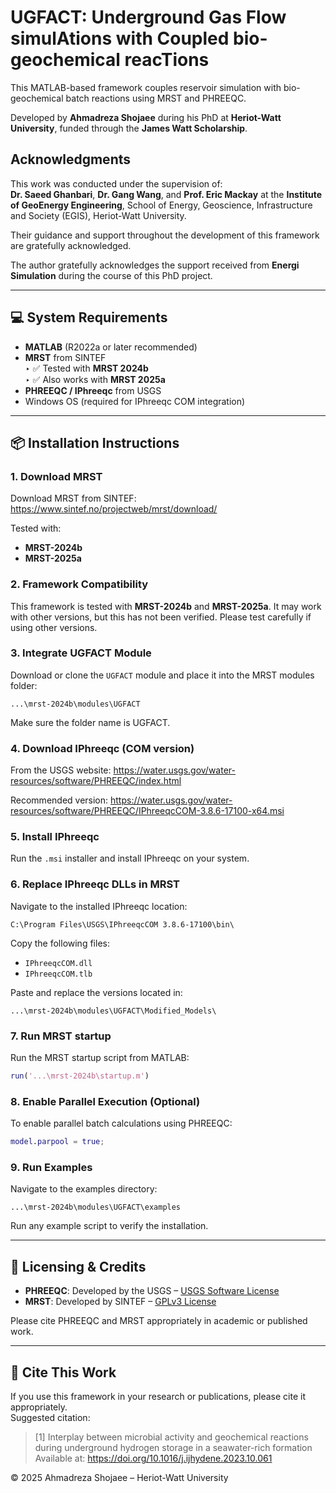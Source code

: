 # UGFACT: Underground Gas Flow simulAtions with Coupled bio-geochemical reacTions

This MATLAB-based framework couples reservoir simulation with bio-geochemical batch reactions using MRST and PHREEQC.

Developed by **Ahmadreza Shojaee** during his PhD at **Heriot-Watt University**, funded through the **James Watt Scholarship**.

## Acknowledgments

This work was conducted under the supervision of:  
**Dr. Saeed Ghanbari**, **Dr. Gang Wang**, and **Prof. Eric Mackay**
at the **Institute of GeoEnergy Engineering**, School of Energy, Geoscience, Infrastructure and Society (EGIS), Heriot-Watt University.

Their guidance and support throughout the development of this framework are gratefully acknowledged.

The author gratefully acknowledges the support received from **Energi Simulation** during the course of this PhD project.

---

## 💻 System Requirements

- **MATLAB** (R2022a or later recommended)
- **MRST** from SINTEF  
  ‣ ✅ Tested with **MRST 2024b**  
  ‣ ✅ Also works with **MRST 2025a**
- **PHREEQC / IPhreeqc** from USGS
- Windows OS (required for IPhreeqc COM integration)

---

## 📦 Installation Instructions

### 1. Download MRST
Download MRST from SINTEF:
https://www.sintef.no/projectweb/mrst/download/

Tested with:
- **MRST-2024b**
- **MRST-2025a**

### 2. Framework Compatibility
This framework is tested with **MRST-2024b** and **MRST-2025a**. It may work with other versions, but this has not been verified. Please test carefully if using other versions.

### 3. Integrate UGFACT Module
Download or clone the `UGFACT` module and place it into the MRST modules folder:
```
...\mrst-2024b\modules\UGFACT
```
Make sure the folder name is UGFACT.

### 4. Download IPhreeqc (COM version)
From the USGS website:
https://water.usgs.gov/water-resources/software/PHREEQC/index.html

Recommended version:
https://water.usgs.gov/water-resources/software/PHREEQC/IPhreeqcCOM-3.8.6-17100-x64.msi

### 5. Install IPhreeqc
Run the `.msi` installer and install IPhreeqc on your system.

### 6. Replace IPhreeqc DLLs in MRST
Navigate to the installed IPhreeqc location:
```
C:\Program Files\USGS\IPhreeqcCOM 3.8.6-17100\bin\
```

Copy the following files:
- `IPhreeqcCOM.dll`
- `IPhreeqcCOM.tlb`

Paste and replace the versions located in:
```
...\mrst-2024b\modules\UGFACT\Modified_Models\
```

### 7. Run MRST startup
Run the MRST startup script from MATLAB:
```matlab
run('...\mrst-2024b\startup.m')
```

### 8. Enable Parallel Execution (Optional)
To enable parallel batch calculations using PHREEQC:
```matlab
model.parpool = true;
```

### 9. Run Examples
Navigate to the examples directory:
```
...\mrst-2024b\modules\UGFACT\examples
```

Run any example script to verify the installation.

---

## 🧾 Licensing & Credits

- **PHREEQC**: Developed by the USGS – [USGS Software License](https://www.usgs.gov/software/phreeqc-version-3)
- **MRST**: Developed by SINTEF – [GPLv3 License](https://www.gnu.org/licenses/gpl-3.0.html)

Please cite PHREEQC and MRST appropriately in academic or published work.

---
## 📖 Cite This Work

If you use this framework in your research or publications, please cite it appropriately.  
Suggested citation:

> [1] Interplay between microbial activity and geochemical reactions during underground hydrogen storage in a seawater-rich formation  
> Available at: https://doi.org/10.1016/j.ijhydene.2023.10.061


© 2025 Ahmadreza Shojaee – Heriot-Watt University
